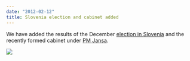 ```yaml
---
date: "2012-02-12"
title: Slovenia election and cabinet added
---
```


We have added the results of the December [election in Slovenia]( http://dev.parlgov.org/data/svn/election-parliament/2011-12-04/) and the recently formed cabinet under [PM Jansa](http://dev.parlgov.org/data/svn/cabinet-party/2012-01-28/).

![](/images/parliament-scotland.jpg)
